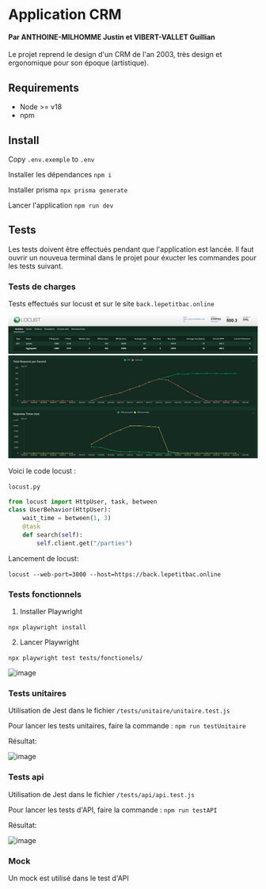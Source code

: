 # Application CRM

#### Par ANTHOINE-MILHOMME Justin et VIBERT-VALLET Guillian

Le projet reprend le design d'un CRM de l'an 2003, très design et ergonomique pour son époque (artistique).

## Requirements

- Node >= v18
- npm

## Install

Copy `.env.exemple` to `.env`

Installer les dépendances
`npm i`

Installer prisma
`npx prisma generate`

Lancer l'application
`npm run dev`

## Tests

Les tests doivent être effectués pendant que l'application est lancée. Il faut ouvrir un nouveua terminal dans le projet pour éxucter les commandes pour les tests suivant.

### Tests de charges

Tests effectués sur locust et sur le site `back.lepetitbac.online`

![](https://github.com/GuillianV/playwright/blob/master/static/images/locus1.PNG)
![](https://github.com/GuillianV/playwright/blob/master/static/images/locus2.PNG)

Voici le code locust :

`locust.py`

```py
from locust import HttpUser, task, between
class UserBehavior(HttpUser):
    wait_time = between(1, 3)
    @task
    def search(self):
        self.client.get("/parties")
```

Lancement de locust:

`locust --web-port=3000 --host=https://back.lepetitbac.online`

### Tests fonctionnels

1. Installer Playwright

`npx playwright install`

2. Lancer Playwright

`npx playwright test tests/fonctionels/`

<img width="546" alt="image" src="https://github.com/GuillianV/playwright/assets/45208166/73201a60-30ef-4818-8fa4-164cb6fee290">

### Tests unitaires

Utilisation de Jest dans le fichier `/tests/unitaire/unitaire.test.js`

Pour lancer les tests unitaires, faire la commande :
`npm run testUnitaire`

Résultat:

<img width="505" alt="image" src="https://github.com/GuillianV/playwright/assets/45208166/fdb1938e-e21f-4404-93f3-af346d93319b">

### Tests api

Utilisation de Jest dans le fichier `/tests/api/api.test.js`

Pour lancer les tests d'API, faire la commande :
`npm run testAPI`

Résultat:

<img width="524" alt="image" src="https://github.com/GuillianV/playwright/assets/45208166/f2af93d9-eaee-491c-9879-415508eda242">

### Mock

Un mock est utilisé dans le test d'API
